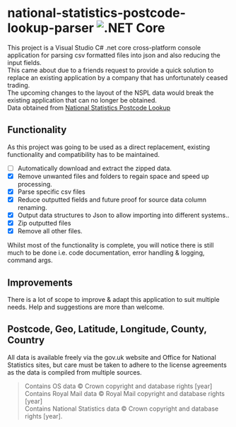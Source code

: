 # national-statistics-postcode-lookup-parser ![.NET Core](https://github.com/smurf0969/national-statistics-postcode-lookup-parser/workflows/.NET%20Core/badge.svg)  
This project is a Visual Studio C# .net core cross-platform console application for parsing csv formatted files into json and also reducing the input fields.  
This came about due to a friends request to provide a quick solution to replace an existing application by a company that has unfortunately ceased trading.  
The upcoming changes to the layout of the NSPL data would break the existing application that can no longer be obtained.  
Data obtained from [National Statistics Postcode Lookup](https://geoportal.statistics.gov.uk/search?collection=Dataset&sort=-modified&tags=all(PRD_NSPL))

## Functionality 
As this project was going to be used as a direct replacement, existing functionality and compatibility has to be maintained.  
* [ ] Automatically download and extract the zipped data.
* [x] Remove unwanted files and folders to regain space and speed up processing.
* [x] Parse specific csv files
* [x] Reduce outputted fields and future proof for source data column renaming. 
* [x] Output data structures to Json to allow importing into different systems..
* [x] Zip outputted files
* [x] Remove all other files. 

Whilst most of the functionality is complete, you will notice there is still much to be done i.e. code documentation, error handling & logging, command args.  

## Improvements
There is a lot of scope to improve & adapt this application to suit multiple needs.
Help and suggestions are more than welcome.  

## Postcode, Geo, Latitude, Longitude, County, Country
All data is available freely via the gov.uk website and  Office for National Statistics sites, but care must be taken to adhere to the license agreements as the data is compiled from multiple sources. 
>  Contains OS data © Crown copyright and database rights [year]  
>  Contains Royal Mail data © Royal Mail copyright and database rights [year]  
>  Contains National Statistics data © Crown copyright and database rights [year]. 
